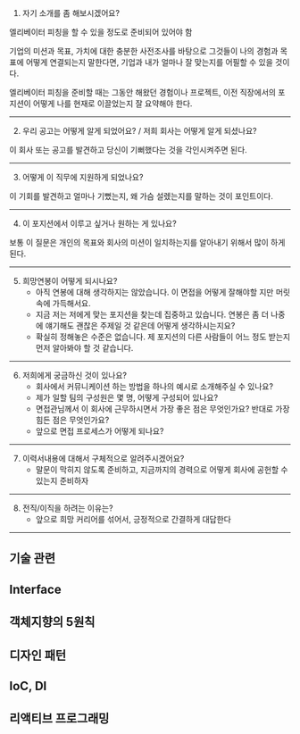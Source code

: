 1. 자기 소개를 좀 해보시겠어요?

엘리베이터 피칭을 할 수 있을 정도로 준비되어 있어야 함

기업의 미션과 목표, 가치에 대한 충분한 사전조사를 바탕으로 그것들이 나의 경험과 목표에 어떻게 연결되는지 말한다면, 기업과 내가 얼마나 잘 맞는지를 어필할 수 있을 것이다.

엘리베이터 피칭을 준비할 때는 그동안 해왔던 경험이나 프로젝트, 이전 직장에서의 포지션이 어떻게 나를 현재로 이끌었는지 잘 요약해야 한다.

---
2. 우리 공고는 어떻게 알게 되었어요? / 저희 회사는 어떻게 알게 되셨나요?

이 회사 또는 공고를 발견하고 당신이 기뻐했다는 것을 각인시켜주면 된다.

---
3. 어떻게 이 직무에 지원하게 되었나요?

이 기회를 발견하고 얼마나 기뻤는지, 왜 가슴 설렜는지를 말하는 것이 포인트이다.

---
4. 이 포지션에서 이루고 싶거나 원하는 게 있나요?

보통 이 질문은 개인의 목표와 회사의 미션이 일치하는지를 알아내기 위해서 많이 하게 된다.

---
5. 희망연봉이 어떻게 되시나요?
	- 아직 연봉에 대해 생각하지는 않았습니다. 이 면접을 어떻게 잘해야할 지만 머릿속에 가득해서요.
	- 지금 저는 저에게 맞는 포지션을 찾는데 집중하고 있습니다. 연봉은 좀 더 나중에 얘기해도 괜찮은 주제일 것 같은데 어떻게 생각하시는지요?
	- 확실히 정해놓은 수준은 없습니다. 제 포지션의 다른 사람들이 어느 정도 받는지 먼저 알아봐야 할 것 같습니다.
---
6. 저희에게 궁금하신 것이 있나요?
	- 회사에서 커뮤니케이션 하는 방법을 하나의 예시로 소개해주실 수 있나요?
	- 제가 일할 팀의 구성원은 몇 명, 어떻게 구성되어 있나요?
	- 면접관님께서 이 회사에 근무하시면서 가장 좋은 점은 무엇인가요? 반대로 가장 힘든 점은 무엇인가요?
	 - 앞으로 면접 프로세스가 어떻게 되나요?
---
7. 이력서내용에 대해서 구체적으로 알려주시겠어요?
	- 말문이 막히지 않도록 준비하고, 지금까지의 경력으로 어떻게 회사에 공헌할 수 있는지 준비하자
 ---
 8. 전직/이직을 하려는 이유는?
	 - 앞으로 희망 커리어를 섞어서, 긍정적으로 간결하게 대답한다
  ---

## 기술 관련

## Interface
## 객체지향의 5원칙
## 디자인 패턴
## IoC, DI
## 리액티브 프로그래밍